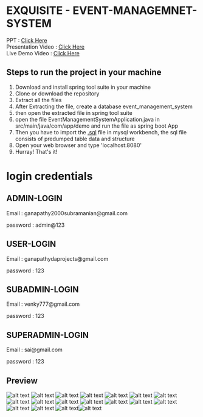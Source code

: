 # EXQUISITE - EVENT-MANAGEMNET-SYSTEM

PPT : [Click Here](https://docs.google.com/presentation/d/1ChT6H6wb5OIiYuz-tZQBNC8b2-ZIeDcy/edit#slide=id.p1)
<br>
Presentation Video : [Click Here](https://fluvid.com/videos/detail/xqrExu_jGks1E4k8Z)
<br>
Live Demo Video : [Click Here](https://clipchamp.com/watch/qZ726cMrv92)
## Steps to run the project in your machine
1. Download and install spring tool suite in your machine
2. Clone or download the repository
3. Extract all the files
4. After Extracting the file, create a database event_management_system
5. then open the extracted file in spring tool suite
6. open the file EventManagementSystemApplication.java in src/main/java/com/app/demo and run the file as spring boot App
7. Then you have to import the [.sql](https://github.com/GanapathySubramanian/Event-Management-System/tree/master/db_sql) file in mysql workbench, the sql file consists of predumped table data and structure
8. Open your web browser and type 'localhost:8080'
9. Hurray! That's it!

# login credentials
## ADMIN-LOGIN
<p>Email : ganapathy2000subramanian@gmail.com</p>
<p>password : admin@123</p>

## USER-LOGIN
<p>Email : ganapathydaprojects@gmail.com</p>
<p>password : 123</p>

## SUBADMIN-LOGIN
<p>Email : venky777@gmail.com</p>
<p>password : 123</p>

## SUPERADMIN-LOGIN
<p>Email : sai@gmail.com</p>
<p>password : 123</p>


## Preview
![alt text](image.png) ![alt text](image-1.png) ![alt text](image-2.png) ![alt text](image-3.png) ![alt text](image-4.png) ![alt text](image-5.png) ![alt text](image-6.png) ![alt text](image-7.png) ![alt text](image-8.png) ![alt text](image-9.png) ![alt text](image-10.png) ![alt text](image-11.png) ![alt text](image-12.png) ![alt text](image-13.png) ![alt text](image-14.png) ![alt text](image-15.png) ![alt text](image-16.png)![alt text](imagelogin.png)